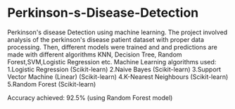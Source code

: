 # Perkinson-s-Disease-Detection
Perkinson's disease Detection using machine learning.
The project involved analysis of the perkinson's disease patient dataset with proper data processing. Then, different models were trained and and predictions are made with different algorithms KNN, Decision Tree, Random Forest,SVM,Logistic Regression etc.
Machine Learning algorithms used:
        1.Logistic Regression (Scikit-learn)
        2.Naive Bayes (Scikit-learn)
        3.Support Vector Machine (Linear) (Scikit-learn)
        4.K-Nearest Neighbours (Scikit-learn)
        5.Random Forest (Scikit-learn)
        
Accuracy achieved: 92.5% (using Random Forest model)

